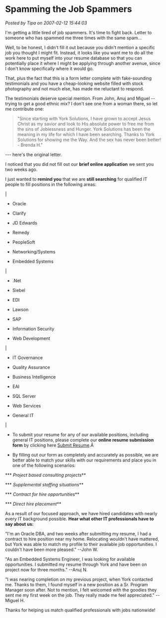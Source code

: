 # Spamming the Job Spammers

*Posted by Tipa on 2007-02-12 15:44:03*

I'm getting a little tired of job spammers. It's time to fight back. Letter to someone who has spammed me three times with the same spam...


Well, to be honest, I didn't fill it out because you didn't mention a specific job you thought I might fit. Instead, it looks like you want me to do all the work here to put myself into your resume database so that you can potentially place it where I might be applying through another avenue, since I don't know specifically where it would go.

That, plus the fact that this is a form letter complete with fake-sounding testimonials and you have a cheap-looking website filled with stock photography and not much else, has made me reluctant to respond.

The testimonials deserve special mention. From John, Anuj and Miguel -- trying to get a good ethnic mix? I don't see one from a woman there, so let me contribute one:

> "Since starting with York Solutions, I have grown to accept Jesus Christ as my savior and look to His absolute power to free me from the sins of Joblessness and Hunger. York Solutions has been the meaning in my life for which I have been searching. Thanks to York Solutions for showing me the Way. And the sex has never been better! - Brenda H."


--- here's the original letter.

 I noticed that you did not fill out our **brief online application** we sent you two weeks ago.

I just wanted to **remind you** that we are **still searching** for qualified IT people to fill positions in the following areas:




|
 

 + Oracle

 + Clarify

 + JD Edwards

 + Remedy

 + PeopleSoft

 + Networking/Systems

 + Embedded Systems



 |
 

 + .Net

 + Siebel

 + EDI

 + Lawson

 + SAP

 + Information Security

 + Web Development



 |
 

 + IT Governance

 + Quality Assurance

 + Business Intelligence

 + EAI

 + SQL Server

 + Web Services

 + General IT



 |




 * To submit your resume for any of our available positions, including general IT positions, please complete our  **online resume submission form** by clicking here [Submit Resume](http://www.yorksolutions.net/resumesubmitIT.asp?id=2934667&type=2&h=5364272).Â 


 * By filling out our form as completely and accurately as possible, we are better able to match your skills with our requirements and place you in one of the following scenarios:

***  *Project based consulting projects***

***  *Supplemental staffing situations***

***  *Contract for hire opportunities***

***  *Direct hire placement***



As a result of our focused approach, we have hired candidates with nearly every IT background possible. **Hear what other IT professionals have to say about us:**

"I'm an Oracle DBA, and two weeks after submitting my resume, I had a contract to hire position near my home. Relocating wouldn't have mattered, but York was able to match my profile to their available job opportunities. I couldn't have been more pleased." --John W.

"As an Embedded Systems Engineer, I was looking for available opportunities. I submitted my resume through York and have been on project now for three months." --Anuj N.

"I was nearing completion on my previous project, when York contacted me. Thanks to them, I found myself in a new position as a Sr. Program Manager soon after. Not to mention, I felt welcomed with the goodies they sent me my first week on the job. They really made me feel appreciated." --Miguel H.



Thanks for helping us match qualified professionals with jobs nationwide!
